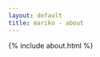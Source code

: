 ```yaml
---
layout: default
title: mariko - about
---
```


{% include about.html %}
<!-- /.blurb -->

<script>

</script>

